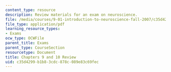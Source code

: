 ```yaml
---
content_type: resource
description: Review materials for an exam on neuroscience.
file: /media/courses/9-01-introduction-to-neuroscience-fall-2007/c35d4299b1b83cdc878c089e83c69fec_9_01_ex2rev_al.pdf
file_type: application/pdf
learning_resource_types:
- Exams
ocw_type: OCWFile
parent_title: Exams
parent_type: CourseSection
resourcetype: Document
title: Chapters 9 and 10 Review
uid: c35d4299-b1b8-3cdc-878c-089e83c69fec
---
```

